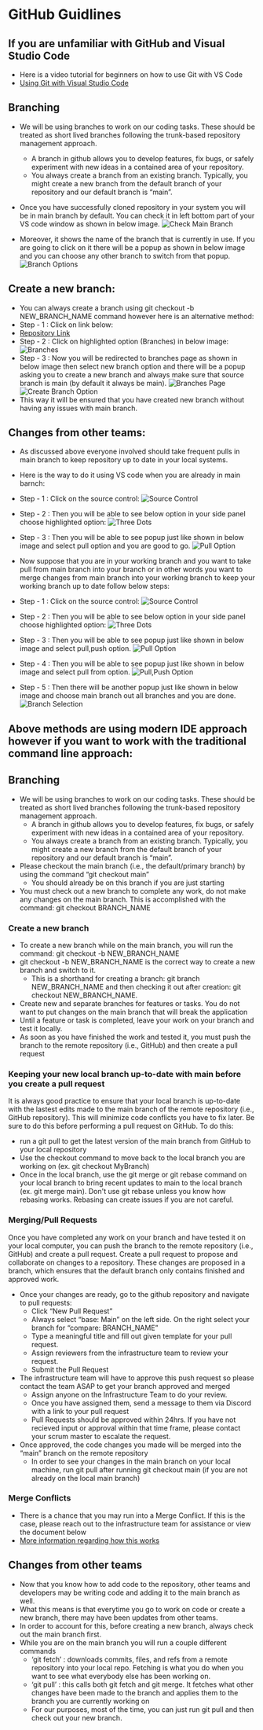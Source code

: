 # GitHub Guidlines

## If you are unfamiliar with GitHub and Visual Studio Code
* Here is a video tutorial for beginners on how to use Git with VS Code
* [Using Git with Visual Studio Code](https://youtu.be/i_23KUAEtUM?si=peF_blDt208dr8tu)

## Branching
* We will be using branches to work on our coding tasks. These should be treated as short lived branches following the trunk-based repository management approach.  
    - A branch in github allows you to develop features, fix bugs, or safely experiment with new ideas in a contained area of your repository. 
    - You always create a branch from an existing branch. Typically, you might create a new branch from the default branch of your repository and our default branch is “main”. 

* Once you have successfully cloned repository in your system you will be in main branch by default. You can check it in left bottom part of your VS code window as shown in below image.
![Check Main Branch](https://github.com/Divy0409/Chatbots_BE/blob/6f21dea35e2ffb8c97fe873339682456eb78d843/DOC_Images/check_branch.png)
* Moreover, it shows the name of the branch that is currently in use. If you are going to click on it there will be a popup as shown in below image and you can choose any other branch to switch from that popup.
![Branch Options](https://github.com/Divy0409/Chatbots_BE/blob/6f21dea35e2ffb8c97fe873339682456eb78d843/DOC_Images/branch_options.png)

## Create a new branch:
* You can always create a branch using git checkout -b  NEW_BRANCH_NAME command however here is an alternative method:
* Step - 1 : Click on link below:
* [Repository Link](https://github.com/Divy0409/Chatbots_BE)
* Step - 2 : Click on highlighted option (Branches) in below image:
![Branches](https://github.com/Divy0409/Chatbots_BE/blob/6f21dea35e2ffb8c97fe873339682456eb78d843/DOC_Images/branches.png)
* Step - 3 : Now you will be redirected to branches page as shown in below image then select new branch option and there will be a popup asking you to create a new branch and always make sure that source branch is main (by default it always be main).
![Branches Page](https://github.com/Divy0409/Chatbots_BE/blob/6f21dea35e2ffb8c97fe873339682456eb78d843/DOC_Images/branches_page.png)
![Create Branch Option](https://github.com/Divy0409/Chatbots_BE/blob/6f21dea35e2ffb8c97fe873339682456eb78d843/DOC_Images/create_branch.png)   
* This way it will be ensured that you have created new branch without having any issues with main branch. 

## Changes from other teams:
* As discussed above everyone involved should take frequent pulls in main branch to keep repository up to date in your local systems.

* Here is the way to do it using VS code when you are already in main barnch:
* Step - 1 : Click on the source control:
![Source Control](https://github.com/Divy0409/Chatbots_BE/blob/6f21dea35e2ffb8c97fe873339682456eb78d843/DOC_Images/Source_control.png)
* Step - 2 : Then you will be able to see below option in your side panel choose highlighted option:
![Three Dots](https://github.com/Divy0409/Chatbots_BE/blob/6f21dea35e2ffb8c97fe873339682456eb78d843/DOC_Images/three_dots.png)  
* Step - 3 : Then you will be able to see popup just like shown in below image and select pull option and you are good to go.
![Pull Option](https://github.com/Divy0409/Chatbots_BE/blob/6f21dea35e2ffb8c97fe873339682456eb78d843/DOC_Images/pull.png)

* Now suppose that you are in your working branch and you want to take pull from main branch into your branch or in other words you want to merge changes from main branch into your working branch to keep your working branch up to date follow below steps:
* Step - 1 : Click on the source control:
![Source Control](https://github.com/Divy0409/Chatbots_BE/blob/6f21dea35e2ffb8c97fe873339682456eb78d843/DOC_Images/Source_control.png)
* Step - 2 : Then you will be able to see below option in your side panel choose highlighted option:
![Three Dots](https://github.com/Divy0409/Chatbots_BE/blob/6f21dea35e2ffb8c97fe873339682456eb78d843/DOC_Images/three_dots.png)  
* Step - 3 : Then you will be able to see popup just like shown in below image and select pull,push option.
![Pull Option](https://github.com/Divy0409/Chatbots_BE/blob/6f21dea35e2ffb8c97fe873339682456eb78d843/DOC_Images/pull.png)
* Step - 4 : Then you will be able to see popup just like shown in below image and select pull from option.
![Pull,Push Option](https://github.com/Divy0409/Chatbots_BE/blob/6f21dea35e2ffb8c97fe873339682456eb78d843/DOC_Images/pull_from.png)
* Step - 5 : Then there will be another popup just like shown in below image and choose main branch out all branches and you are done.
![Branch Selection](https://github.com/Divy0409/Chatbots_BE/blob/6f21dea35e2ffb8c97fe873339682456eb78d843/DOC_Images/branch_select.png)

## Above methods are using modern IDE approach however if you want to work with the traditional command line approach:
## Branching

* We will be using branches to work on our coding tasks. These should be treated as short lived branches following the trunk-based repository management approach.  
    - A branch in github allows you to develop features, fix bugs, or safely experiment with new ideas in a contained area of your repository. 
    - You always create a branch from an existing branch. Typically, you might create a new branch from the default branch of your repository and our default branch is “main”. 
* Please checkout the main branch (i.e., the default/primary branch) by using the command “git checkout main” 
    - You should already be on this branch if you are just starting
* You must check out a new branch to complete any work, do not make any changes on the main branch. This is accomplished with the command: git checkout BRANCH_NAME 
### Create a new branch 
* To create a new branch while on the main branch, you will run the command: git checkout -b  NEW_BRANCH_NAME
* git checkout -b NEW_BRANCH_NAME is the correct way to create a new branch and switch to it. 
    - This is a shorthand for creating a branch: git branch NEW_BRANCH_NAME and then checking it out after creation: git checkout NEW_BRANCH_NAME.
* Create new and separate branches for features or tasks. You do not want to put changes on the main branch that will break the application
* Until a feature or task is completed, leave your work on your branch and test it locally.
* As soon as you have finished the work and tested it, you must push the branch to the remote repository (i.e., GitHub) and then create a pull request

### Keeping your new local branch up-to-date with main before you create a pull request
It is always good practice to ensure that your local branch is up-to-date with the lastest edits made to the main branch of the remote repository (i.e., GitHub repository). This will minimize code conflicts you have to fix later. Be sure to do this before performing a pull request on GitHub. To do this:
* run a git pull to get the latest version of the main branch from GitHub to your local repository
* Use the checkout command to move back to the local branch you are working on (ex. git checkout MyBranch)
* Once in the local branch, use the git merge or git rebase command on your local branch to bring recent updates to main to the local branch (ex. git merge main). Don't use git rebase unless you know how rebasing works. Rebasing can create issues if you are not careful.

### Merging/Pull Requests
Once you have completed any work on your branch and have tested it on your local computer, you can push the branch to the remote repository (i.e., GitHub) and create a pull request. Create a pull request to propose and collaborate on changes to a repository. These changes are proposed in a branch, which ensures that the default branch only contains finished and approved work.
* Once your changes are ready, go to the github repository and navigate to pull requests: 
    - Click “New Pull Request”
    - Always select “base: Main” on the left side.  On the right select your branch for “compare: BRANCH_NAME”
    - Type a meaningful title and fill out given template for your pull request.
    - Assign reviewers from the infrastructure team to review your request.
    - Submit the Pull Request
* The infrastructure team will have to approve this push request so please contact the team ASAP to get your branch approved and merged
    - Assign anyone on the Infrastructure Team to do your review. 
    - Once you have assigned them, send a message to them via Discord with a link to your pull request
    - Pull Requests should be approved within 24hrs. If you have not recieved input or approval within that time frame, please contact your scrum master to escalate the request.
* Once approved, the code changes you made will be merged into the “main” branch on the remote repository
    - In order to see your changes in the main branch on your local machine, run git pull after running git checkout main (if you are not already on the local main branch)
### Merge Conflicts
* There is a chance that you may run into a Merge Conflict. If this is the case, please reach out to the infrastructure team for assistance or view the document below
* [More information regarding how this works](https://docs.github.com/en/pull-requests/collaborating-with-pull-requests/proposing-changes-to-your-work-with-pull-requests/creating-a-pull-request)

## Changes from other teams
* Now that you know how to add code to the repository, other teams and developers may be writing code and adding it to the main branch as well. 
* What this means is that everytime you go to work on code or create a new branch, there may have been updates from other teams. 
* In order to account for this, before creating a new branch, always check out the main branch first. 
* While you are on the main branch you will run a couple different commands
    - ‘git fetch’ : downloads commits, files, and refs from a remote repository into your local repo. Fetching is what you do when you want to see what everybody else has been working on.
    - ‘git pull’ : this calls both git fetch and git merge. It fetches what other changes have been made to the branch and applies them to the branch you are currently working on
    - For our purposes, most of the time, you can just run git pull and then check out your new branch. 





 